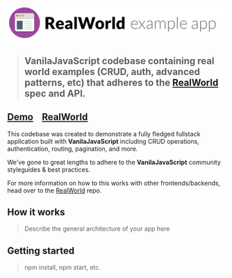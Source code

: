 # ![RealWorld Example App](logo.png)

> ## VanilaJavaScript codebase containing real world examples (CRUD, auth, advanced patterns, etc) that adheres to the [RealWorld](https://github.com/gothinkster/realworld) spec and API.


## [Demo](https://github.com/gothinkster/realworld)&nbsp;&nbsp;&nbsp;&nbsp;[RealWorld](https://github.com/gothinkster/realworld)


This codebase was created to demonstrate a fully fledged fullstack application built with **VanilaJavaScript** including CRUD operations, authentication, routing, pagination, and more.

We've gone to great lengths to adhere to the **VanilaJavaScript** community styleguides & best practices.

For more information on how to this works with other frontends/backends, head over to the [RealWorld](https://github.com/gothinkster/realworld) repo.


## How it works

> Describe the general architecture of your app here

## Getting started

> npm install, npm start, etc.

